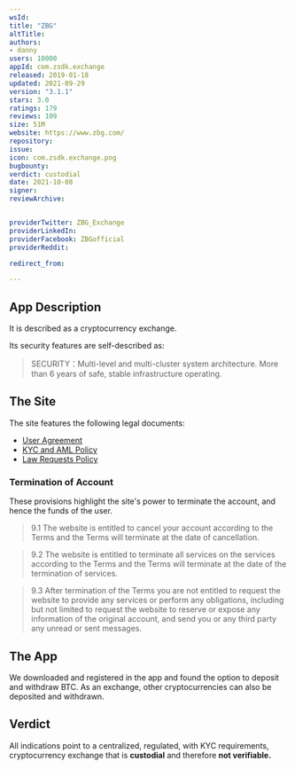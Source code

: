 ```yaml
---
wsId: 
title: "ZBG"
altTitle: 
authors:
- danny
users: 10000
appId: com.zsdk.exchange
released: 2019-01-18
updated: 2021-09-29
version: "3.1.1"
stars: 3.0
ratings: 179
reviews: 109
size: 51M
website: https://www.zbg.com/
repository: 
issue: 
icon: com.zsdk.exchange.png
bugbounty: 
verdict: custodial
date: 2021-10-08
signer: 
reviewArchive:


providerTwitter: ZBG_Exchange
providerLinkedIn: 
providerFacebook: ZBGofficial
providerReddit: 

redirect_from:

---
```



## App Description

It is described as a cryptocurrency exchange.

Its security features are self-described as:

> SECURITY：Multi-level and multi-cluster system architecture. More than 6 years of safe, stable infrastructure operating.

## The Site

The site features the following legal documents:

- [User Agreement](https://www.zbg.com/help/agreement)
- [KYC and AML Policy](https://www.zbg.com/help/kyc)
- [Law Requests Policy](https://www.zbg.com/help/kyc)

### Termination of Account

These provisions highlight the site's power to terminate the account, and hence the funds of the user.

> 9.1 The website is entitled to cancel your account according to the Terms and the Terms will terminate at the date of cancellation.

> 9.2 The website is entitled to terminate all services on the services according to the Terms and the Terms will terminate at the date of the termination of services.

> 9.3 After termination of the Terms you are not entitled to request the website to provide any services or perform any obligations, including but not limited to request the website to reserve or expose any information of the original account, and send you or any third party any unread or sent messages.

## The App

We downloaded and registered in the app and found the option to deposit and withdraw BTC. As an exchange, other cryptocurrencies can also be deposited and withdrawn.

## Verdict

All indications point to a centralized, regulated, with KYC requirements, cryptocurrency exchange that is **custodial** and therefore **not verifiable.**
